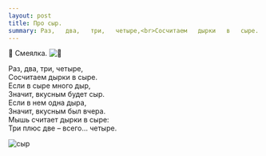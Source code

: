 ```yaml
---
layout: post
title: Про сыр.
summary: Раз,   два,   три,   четыре,<br>Сосчитаем   дырки   в   сыре...<br>
---
```

🧀 Смеялка.
![ 🧀 ](https://upload.wikimedia.org/wikipedia/commons/thumb/c/c2/Emmentaler.jpg/284px-Emmentaler.jpg)

Раз,   два,   три,   четыре,<br>
Сосчитаем   дырки   в   сыре.<br>
Если   в   сыре   много   дыр,<br>
Значит,   вкусным   будет   сыр.<br>
Если   в   нем   одна  дыра,<br>
Значит,   вкусным   был   вчера.<br>
Мышь считает дырки в сыре:<br>
Три плюс две – всего…  четыре. 

![сыр](https://upload.wikimedia.org/wikipedia/commons/archive/e/ee/20151227033715%21Coeur_du_Gibloux2.JPG)


